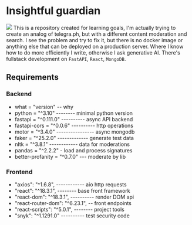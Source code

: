 # Insightful guardian
![](https://images.unsplash.com/photo-1486944936280-f152c82ac151?q=80&w=1770&auto=format&fit=crop&ixlib=rb-4.0.3&ixid=M3wxMjA3fDB8MHxwaG90by1wYWdlfHx8fGVufDB8fHx8fA%3D%3D)
This is a repository created for learning goals, I'm actually trying to create an analog of telegra.ph, but with a different content moderation and search. I see the problem and try to fix it, but there is no docker image or anything else that can be deployed on a production server. Where I know how to do more efficiently I write, otherwise I ask generative AI. 
There's fullstack development on `FastAPI`, `React`, `MongoDB`.

## Requirements
### Backend 
- what = "version" -- why
- python = "^3.10" -------- minimal python version 
- fastapi = "^0.111.0" ---------- async API backend 
- fastapi-cors = "^0.0.6" ---------- http operations
- motor = "^3.4.0" ---------------- async mongodb
- faker = "^25.2.0" ------------- generate test data
- nltk = "^3.8.1" ------------ data for moderations
- pandas = "^2.2.2" - load and process signatures
- better-profanity = "^0.7.0" --- moderate by lib 
### Frontend
- "axios": "^1.6.8", ------------ aio http requests
- "react": "^18.3.1", -------- base front framework
- "react-dom": "^18.3.1", ---------- render DOM api
- "react-router-dom": "^6.23.1", -- front endpoints
- "react-scripts": "^5.0.1", -------- project tools
- "snyk": "^1.1291.0" ---------- test security code
